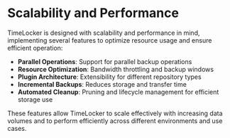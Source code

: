 # Scalability and Performance

TimeLocker is designed with scalability and performance in mind, implementing several features to optimize resource usage and ensure efficient operation:

- **Parallel Operations**: Support for parallel backup operations
- **Resource Optimization**: Bandwidth throttling and backup windows
- **Plugin Architecture**: Extensibility for different repository types
- **Incremental Backups**: Reduces storage and transfer time
- **Automated Cleanup**: Pruning and lifecycle management for efficient storage use

These features allow TimeLocker to scale effectively with increasing data volumes and to perform efficiently across different environments and use cases.